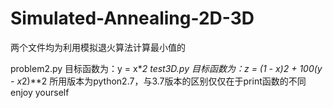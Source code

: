 # Simulated-Annealing-2D-3D
两个文件均为利用模拟退火算法计算最小值的

problem2.py 目标函数为：y = x**2
test3D.py 目标函数为：z = (1 - x)**2 + 100*(y - x**2)**2
所用版本为python2.7，与3.7版本的区别仅仅在于print函数的不同
enjoy yourself
